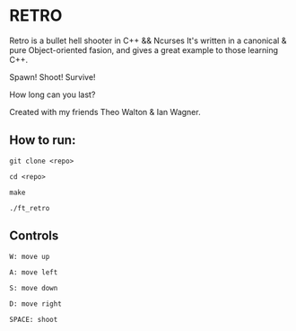 # RETRO

Retro is a bullet hell shooter in C++ && Ncurses
It's written in a canonical & pure Object-oriented fasion, and gives a great example to those learning C++.

Spawn! Shoot! Survive!


How long can you last?

Created with my friends Theo Walton & Ian Wagner.

## How to run:

`git clone <repo>`


`cd <repo>`


`make`


`./ft_retro`

## Controls

`W: move up`


`A: move left`


`S: move down`


`D: move right`


`SPACE: shoot`




